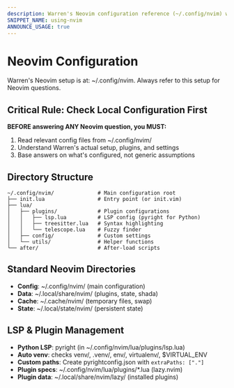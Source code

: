 ```yaml
---
description: Warren's Neovim configuration reference (~/.config/nvim) with LSP, plugins, and directory structure
SNIPPET_NAME: using-nvim
ANNOUNCE_USAGE: true
---
```


# Neovim Configuration

Warren's Neovim setup is at: ~/.config/nvim. Always refer to this setup for Neovim questions.

## Critical Rule: Check Local Configuration First

**BEFORE answering ANY Neovim question, you MUST:**
1. Read relevant config files from ~/.config/nvim/
2. Understand Warren's actual setup, plugins, and settings
3. Base answers on what's configured, not generic assumptions

## Directory Structure

```
~/.config/nvim/              # Main configuration root
├── init.lua                 # Entry point (or init.vim)
├── lua/
│   ├── plugins/             # Plugin configurations
│   │   ├── lsp.lua          # LSP config (pyright for Python)
│   │   ├── treesitter.lua   # Syntax highlighting
│   │   └── telescope.lua    # Fuzzy finder
│   ├── config/              # Custom settings
│   └── utils/               # Helper functions
└── after/                   # After-load scripts
```

## Standard Neovim Directories

- **Config**: ~/.config/nvim/ (main configuration)
- **Data**: ~/.local/share/nvim/ (plugins, state, shada)
- **Cache**: ~/.cache/nvim/ (temporary files, swap)
- **State**: ~/.local/state/nvim/ (persistent state)

## LSP & Plugin Management

- **Python LSP**: pyright (in ~/.config/nvim/lua/plugins/lsp.lua)
- **Auto venv**: checks venv/, .venv/, env/, virtualenv/, $VIRTUAL_ENV
- **Custom paths**: Create pyrightconfig.json with `extraPaths: ["."]`
- **Plugin specs**: ~/.config/nvim/lua/plugins/*.lua (lazy.nvim)
- **Plugin data**: ~/.local/share/nvim/lazy/ (installed plugins)
